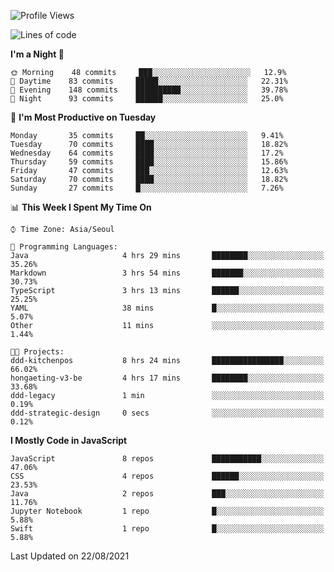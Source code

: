 <!--START_SECTION:waka-->
![Profile Views](http://img.shields.io/badge/Profile%20Views-4-blue)

![Lines of code](https://img.shields.io/badge/From%20Hello%20World%20I%27ve%20Written-92525%20lines%20of%20code-blue)

**I'm a Night 🦉** 

```text
🌞 Morning    48 commits     ███░░░░░░░░░░░░░░░░░░░░░░   12.9% 
🌆 Daytime    83 commits     █████░░░░░░░░░░░░░░░░░░░░   22.31% 
🌃 Evening    148 commits    ██████████░░░░░░░░░░░░░░░   39.78% 
🌙 Night      93 commits     ██████░░░░░░░░░░░░░░░░░░░   25.0%

```
📅 **I'm Most Productive on Tuesday** 

```text
Monday       35 commits     ██░░░░░░░░░░░░░░░░░░░░░░░   9.41% 
Tuesday      70 commits     ████░░░░░░░░░░░░░░░░░░░░░   18.82% 
Wednesday    64 commits     ████░░░░░░░░░░░░░░░░░░░░░   17.2% 
Thursday     59 commits     ████░░░░░░░░░░░░░░░░░░░░░   15.86% 
Friday       47 commits     ███░░░░░░░░░░░░░░░░░░░░░░   12.63% 
Saturday     70 commits     ████░░░░░░░░░░░░░░░░░░░░░   18.82% 
Sunday       27 commits     █░░░░░░░░░░░░░░░░░░░░░░░░   7.26%

```


📊 **This Week I Spent My Time On** 

```text
⌚︎ Time Zone: Asia/Seoul

💬 Programming Languages: 
Java                     4 hrs 29 mins       ████████░░░░░░░░░░░░░░░░░   35.26% 
Markdown                 3 hrs 54 mins       ███████░░░░░░░░░░░░░░░░░░   30.73% 
TypeScript               3 hrs 13 mins       ██████░░░░░░░░░░░░░░░░░░░   25.25% 
YAML                     38 mins             █░░░░░░░░░░░░░░░░░░░░░░░░   5.07% 
Other                    11 mins             ░░░░░░░░░░░░░░░░░░░░░░░░░   1.44%

🐱‍💻 Projects: 
ddd-kitchenpos           8 hrs 24 mins       ████████████████░░░░░░░░░   66.02% 
hongaeting-v3-be         4 hrs 17 mins       ████████░░░░░░░░░░░░░░░░░   33.68% 
ddd-legacy               1 min               ░░░░░░░░░░░░░░░░░░░░░░░░░   0.19% 
ddd-strategic-design     0 secs              ░░░░░░░░░░░░░░░░░░░░░░░░░   0.12%

```

**I Mostly Code in JavaScript** 

```text
JavaScript               8 repos             ███████████░░░░░░░░░░░░░░   47.06% 
CSS                      4 repos             ██████░░░░░░░░░░░░░░░░░░░   23.53% 
Java                     2 repos             ███░░░░░░░░░░░░░░░░░░░░░░   11.76% 
Jupyter Notebook         1 repo              █░░░░░░░░░░░░░░░░░░░░░░░░   5.88% 
Swift                    1 repo              █░░░░░░░░░░░░░░░░░░░░░░░░   5.88%

```



 Last Updated on 22/08/2021
<!--END_SECTION:waka-->
